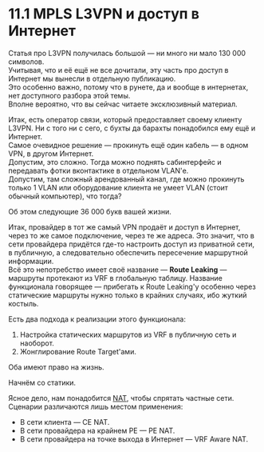 # 11.1 MPLS L3VPN и доступ в Интернет

Статья про L3VPN получилась большой — ни много ни мало 130 000 символов.  
Учитывая, что и её ещё не все дочитали, эту часть про доступ в Интернет мы вынесли в отдельную публикацию.  
Это особенно важно, потому что в рунете, да и вообще в интернетах, нет доступного разбора этой темы.  
Вполне вероятно, что вы сейчас читаете эксклюзивный материал.

Итак, есть оператор связи, который предоставляет своему клиенту L3VPN. Ни с того ни с сего, с бухты да барахты понадобился ему ещё и Интернет.  
Самое очевидное решение — прокинуть ещё один кабель — в одном VPN, в другом Интернет.  
Допустим, это сложно. Тогда можно поднять сабинтерфейс и передавать фотки вконтактике в отдельном VLAN'е.  
Допустим, там сложный арендованный канал, где можно прокинуть только 1 VLAN или оборудование клиента не умеет VLAN \(стоит обычный компьютер\), что тогда?

Об этом следующие 36 000 букв вашей жизни.

Итак, провайдер в тот же самый VPN продаёт и доступ в Интернет, через то же самое подключение, через те же адреса. Это значит, что в сети провайдера придётся где-то настроить доступ из приватной сети, в публичную, а следовательно обеспечить пересечение маршрутной информации.  
Всё это непотребство имеет своё название — **Route Leaking** — маршруты протекают из VRF в глобальную таблицу. Название функционала говорящее — прибегать к Route Leaking'у особенно через статические маршруты нужно только в крайних случаях, ибо жуткий костыль.

Есть два подхода к реализации этого функционала:

1. Настройка статических маршрутов из VRF в публичную сеть и наоборот.
2. Жонглирование Route Target'ами.

Оба имеют право на жизнь.

Начнём со статики.

Ясное дело, нам понадобится [NAT](http://lookmeup.linkmeup.ru/#term131), чтобы спрятать частные сети.  
Сценарии различаются лишь местом применения:

* В сети клиента — CE NAT.
* В сети провайдера на крайнем PE — PE NAT.
* В сети провайдера на точке выхода в Интернет — VRF Aware NAT.

